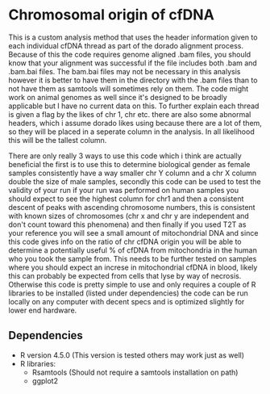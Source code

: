 # Chromosomal origin of cfDNA

This is a custom analysis method that uses the header information given to each individual cfDNA thread as part of the dorado alignment process. Because of this the code requires genome aligned .bam files, you should know that your alignment was successful if the file includes both .bam and .bam.bai files. The bam.bai files may not be necessary in this analysis however it is better to have them in the directory with the .bam files than to not have them as samtools will sometimes rely on them. The code might work on animal genomes as well since it's designed to be broadly applicable but I have no current data on this.
To further explain each thread is given a flag by the likes of chr 1, chr  etc. there are also some abnormal headers, which i assume dorado likes using because there are a lot of them, so they will be placed in a seperate column in the analysis. In all likelihood this will be the tallest column.  

There are only really 3 ways to use this code which i think are actually beneficial the first is to use this to determine biological gender as female samples consistently have a way smaller chr Y column and a chr X column double the size of male samples, secondly this code can be used to test the validity of your run if your run was performed on human samples you should expect to see the highest column for chr1 and then a consistent descent of peaks with ascending chromosome numbers, this is consistent with known sizes of chromosomes (chr x and chr y are independent and don't count toward this phenomena) and then finally if you used T2T as your reference you will see a small amount of mitochondrial DNA and since this code gives info on the ratio of chr cfDNA origin you will be able to determine a potentially useful % of cfDNA from mitochondria in the human who you took the sample from. This needs to be further tested on samples where you should expect an increse in mitochondrial cfDNA in blood, likely this can probably be expected from cells that lyse by way of necrosis.
Otherwise this code is pretty simple to use and only requires a couple of R libraries to be installed (listed under dependencies) the code can be run locally on any computer with decent specs and is optimized slightly for lower end hardware.
## Dependencies
- R version 4.5.0 (This version is tested others may work just as well)
- R libraries:
   - Rsamtools (Should not require a samtools installation on path)
   - ggplot2
